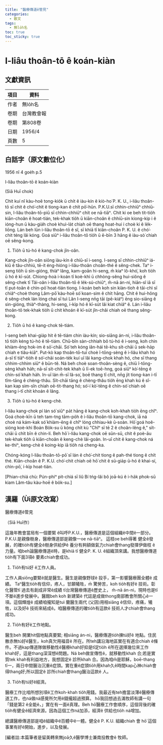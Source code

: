 ```yaml
---
title: "醫療傳道ê管見"
categories:
  - 散文
tags:
  - 無lo̍h名
toc: true
toc_sticky: true
---
```


# I-liâu thoân-tō ê koán-kiàn

## 文獻資訊

| 項目 | 資料 |
|---|---|
| 作者 | 無lo̍h名 |
| 卷期 | 台灣教會報 |
| 卷期 | 第808卷 |
| 日期 | 1956/4 |
| 頁數 | 5 |

## 白話字（原文數位化）

1956 nî 4 goe̍h p.5

I-liâu thoân-tō ê koán-kiàn

(Siā Huī chok)

Chit kuí nî kàu-hoē tong-kio̍k ū chi̍t ê iàu-kín ê kiò-ho͘ P. K. U., i-liâu thoân-tō sī chit ê chó͘-chit ê tiong-kan ê chi̍t pō͘-hūn. P.K.U.sī chhin-chhiūⁿ chhiū-sin, I-liâu thoân-tō-piū sī chhin-chhiūⁿ chi̍t oe nā-tiāⁿ. Chit ki oe beh tit-tio̍h kiān-choân ê hoat-tián, tek-khak tio̍h ū kiān-choân ê chhiū-sin kiong-kip i ê ióng-hun ū kàu-gia̍h choè khuì-la̍t chiah oē thang hoat-hui i choè ki ê le̍k-liōng. Lán beh lūn i-liâu thoân-tō ê sî, sī khiā tī kiān-choân P. K. U. ê chó͘-chit téng lâi kóng. Goá siūⁿ i-liâu thoân-tō tio̍h ū ē-bīn 3 hāng ê iàu-sò͘ chiah oē sêng-kong.

1. Tio̍h ū tú-hó ê kang-chok jîn-oân.

Kang-chok jîn-oân siōng iàu-kín ê chiū-sī i-seng. I-seng sī chhin-chhiūⁿ iá-kiû ê tâu-chhiú, tē-it éng-hióng i-liâu-thoân choân-thé ê sêng-chek. Taⁿ i-seng tio̍h ū sìn-gióng, thiàⁿ lâng, kam-goān hi-seng, m̄ kiaⁿ lô-khó͘, koh tio̍h ū hó ê kī-su̍t. Chiong-hoà i-koán tī koè-khì ū chhòng-sêng hui-siông ê sêng-chek tī Tâi-oân i-liâu thoân-tō ê le̍k-sú-chiūⁿ, m̄-nā án-ni, hiān-sî iā sī tī put-toān ê chìn-pō͘ hoat-tián tiong. I-koán beh koh sin kiàn-tioh ê tāi-chì sī chiâⁿ-choè thong Lâm-pō͘ kàu-hoē só͘ koan-sim ê chi̍t hāng. Chit ê hui-hông ê sêng-chek lán lóng chai sī tuì Lân I-seng nn̄g tāi (pē-kiáⁿ) ēng sio-siāng ê sìn-gióng, thiàⁿ-thàng, hi-seng, í-ki̍p hó ê kī-su̍t lâi kiat chiâⁿ ê. Lán i-liâu thoân-tō tek-khak tio̍h ū chit khoán ê kī-su̍t jîn-châi chiah oē thang sêng-kong.

2. Tio̍h ū hó ê kang-chok tē-tiám.

I-seng beh khai-gia̍p hit ê tē-tiám chin iàu-kín; sio-siāng án-ni, i-liâu thoân-tō tio̍h kéng tú-hó ê tē-tiám. Chū-bîn sàn-chhiah bô tú-hó ê i-seng, koh chin khiàm-ēng hok-im ê sō͘-chāi. Só͘ teh kóng iân-hái tē-khu si̍t-chāi ū sek-ha̍p chiah e tiâu-kiāⁿ. Put-kò kap thoân-tō-tuī choè î-tōng-sèng ê i-liâu khah hó á-sī tī tiāⁿ-tio̍h ê só͘-chāi soán-te̍k kuí uī lâi kang-chok khah hó, che sī thang chhim-chhim siūⁿ ê būn-tê. Ná beh choè soan-thoân-sèng ê, chiū î-tōng-sèng khah ha̍h; nā-sī si̍t-chit-tek khah ū lī-ek toē-hng, goá siūⁿ kò͘-tēng ê chín-só͘ khah ha̍h. In-uī lán m̄-sī Iâ-so͘, boē thang tī chi̍t, nn̄g ji̍t tiong-kan i-tī tîm-tāng ê chèng-thâu. Si̍t-chāi tāng ê chèng-thâu tio̍h ēng khah kú ê sî-kan kap sim-sîn chiah oē-tit-thang hó; só͘-í kò͘-tēng ê chín-só͘ chiah oē thang i-tī chit khoán ê lâng.

3. Tio̍h ū tú-hó ê keng-chè.

I-liâu kang-chok pí lán só͘ siūⁿ pa̍t hāng ê kang-chok koh-khah tio̍h ēng chîⁿ. Goá choè-kīn ū teh tam-tng tām-po̍h ê i-liâu thoân-tō kang-chok, iā ná choè ná kám-kak só͘ khiàm-ēng ê chîⁿ lóng chhiau-kè ū-soàn. Hō͘ goá hoê-sióng koè-khì Boán Bo̍k-su ū kóng chi̍t kù "Chîⁿ sī tē 2 ê choân-lêng ê," si̍t-chāi ū chi̍t bīn ê chin-lí. Beh hō͘ i-liâu kang-chok oē sūn-sū, chit ê poè-āu tek-khak tio̍h ū kiān-choân ê keng-chè lâi-goân. In-uī chit ê kang-chok ná ke-thiⁿ, keng-chè ê koing-kip iā tio̍h ná cheng-ka.

Chóng-kóng I-liâu thoân-tō-pō͘ sī lán ê chó͘-chit tiong ê pah-thé tiong ê chi̍t thé. Kiān-choân ê P. K.U. chó͘-chit chiah oē hō͘ chit ê sū-gia̍p ū-hó ê khai-sí, chìn-pō͘, í-ki̍p hoat-tián.

[Phian-chiá chù: Pún-phiⁿ pit-chiá sī liû Bí tńg-lâi bô joā-kú ê i-ha̍k phok-sū kiam Lâm-tâu kàu-hoē ê bo̍k-su.]

## 漢羅（Ùi原文改寫）

醫療傳道ê管見

（Siā Huī作）

這幾年教會當局有一個要緊 ê叫呼P.K.U.，醫療傳道是這個組織ê中間ê一部分。 P.K.U.是親像樹身，醫療傳道部是親像一oe nā-tiāⁿ。 這枝oe beh得著 健全ê發展，的確tio̍h有健全ê樹身供給伊ê 養分有夠額做氣力chiah會thang發揮伊做枝 ê力量。咱beh論醫療傳道ê時，是khiā tī 健全P. K. U. ê組織頂來講。我想醫療傳道tio̍h有下面3項ê 要素chiah會成功。

1. Tio̍h有tú好 ê工作人員。

工作人員siōng要緊ê就是醫生。醫生是親像野球ê 投手，第一影響醫療團全體ê 成績。 Taⁿ醫生tio̍h有信仰，疼人，甘願犧牲，m̄ 驚勞苦，koh tio̍h有好ê 技術。彰化醫管tī 過去有創成非常ê成績 tī台灣醫療傳道ê歷史上， m̄-nā án-ni，現時也是tī不斷ê進步發展中。醫館beh koh 新建築ê 代誌是成做thong南部教會所關心ê一項。這個輝煌ê 成績咱攏知是tuì 蘭醫生兩代 (父囝)用相siāng ê信仰，疼痛，犧牲，以及好ê 技術來結成ê。咱醫療傳道的確tio̍h有這款ê 技術人才chiah會thang成功。

2. Tio̍h有好ê工作地點。

醫生beh 開業hit個地點真要緊; 相siāng án-ni，醫療傳道tio̍h揀tú好ê 地點。住民散赤無tú好ê醫生，koh真欠用福音ê 所在。所teh講沿海地區實在有適合chiah ê條件。不過kap傳道隊做移動性ê醫療khah好抑是tī定tio̍h ê所在選擇幾位來工作khah好，這是thang深深想ê問題。Ná beh做宣傳性ê，就移動性khah 合;若是實質tek khah有利益地方，我想固定ê 診所khah 合。因為咱m̄是耶穌，boē-thang tī一，兩日中間醫治沉重ê症頭。實在重ê症頭tio̍h用khah久ê時間kap心神chiah會得thang好;所以固定ê 診所chiah會thang醫治這款ê 人。

3. Tio̍h有tú好ê經濟。

醫療工作比咱所想別項ê工作koh-khah tio̍h用錢。我最近有teh擔當淡薄ê醫療傳道工作，也ná做ná感覺所欠用ê錢攏超過預算。 hō͘我回想過去滿牧師有講一句「錢是第2 ê全能ê，」實在有一面ê真理。Beh hō͘醫療工作會順序，這個背後的確tio̍h有健全ê經濟來源。因為這個工作ná加添，經濟ê 供給也tio̍h ná增加。

總講醫療傳道部是咱ê組織中ê百體中ê一體。健全ê P. K.U. 組織chiah 會 hō͘ 這個事業有好ê開始，進步，以及發展。

[編者註:本篇筆者是留美轉來無joā久ê醫學博士兼南投教會ê 牧師。
